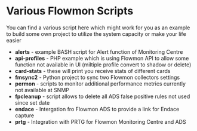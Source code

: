 # Various Flowmon Scripts
You can find a various script here which might work for you as an example to build some own project to utilize the system capacity or make your life easier

- **alerts** - example BASH script for Alert function of Monitoring Centre
- **api-profiles** - PHP example which is using Flowmon API to allow some function not available in UI (miltiple profile convert to shadow or delete)
- **card-stats** - these will print you receive stats of different cards
- **fmsync2** - Python project to sync two Flowmon collectors settings
- **permon** - scripts to monitor additional performance metrics currently not available at SNMP
- **fpcleanup** - script allows to delete all ADS false positive rules not used since set date
- **endace** - Intergation fro Flowmon ADS to provide a link for Endace capture
- **prtg** - Integration with PRTG for Flowmon Monitoring Centre and ADS
